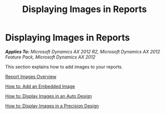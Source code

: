 ﻿---
title: Displaying Images in Reports
TOCTitle: Displaying Images in Reports
ms:assetid: 2640e4da-e676-4863-ad8c-1fbd01cd7d27
ms:mtpsurl: https://technet.microsoft.com/en-us/library/Cc568230(v=AX.60)
ms:contentKeyID: 28119323
ms.date: 11/07/2012
mtps_version: v=AX.60
---

# Displaying Images in Reports 


_**Applies To:** Microsoft Dynamics AX 2012 R2, Microsoft Dynamics AX 2012 Feature Pack, Microsoft Dynamics AX 2012_

This section explains how to add images to your reports.

[Report Images Overview](report-images-overview.md)

[How to: Add an Embedded Image](how-to-add-an-embedded-image.md)

[How to: Display Images in an Auto Design](how-to-display-images-in-an-auto-design.md)

[How to: Display Images in a Precision Design](how-to-display-images-in-a-precision-design.md)

